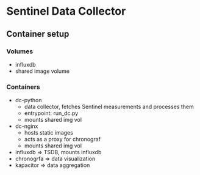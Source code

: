 # Sentinel Data Collector

## Container setup

### Volumes
  - influxdb
  - shared image volume

### Containers
  - dc-python 
    - data collector, fetches Sentinel measurements and processes them
    - entrypoint: run_dc.py
    - mounts shared img vol
  - dc-nginx
    - hosts static images
    - acts as a proxy for chronograf
    - mounts shared img vol
  - influxdb => TSDB, mounts influxdb
  - chronogrfa => data visualization
  - kapacitor => data aggregation
  
    
